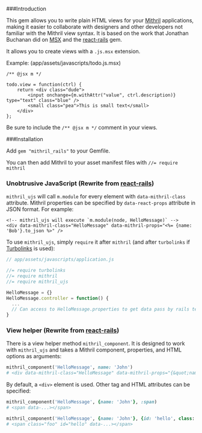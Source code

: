 ###Introduction

This gem allows you to write plain HTML views for your [Mithril](https://github.com/lhorie/mithril.js) applications, making it easier to collaborate with designers and other developers not familiar with the Mithril view syntax. It is based on the work that Jonathan Buchanan did on [MSX](https://github.com/insin/msx) and the [react-rails](https://github.com/reactjs/react-rails) gem.

It allows you to create views with a `.js.msx` extension.


Example: (app/assets/javascripts/todo.js.msx)
```
/** @jsx m */

todo.view = function(ctrl) {
    return <div class="dude">
        <input onchange={m.withAttr("value", ctrl.description)} type="text" class="blue" />
        <small class="pea">This is small text</small>
    </div>
};
```

Be sure to include the `/** @jsx m */` comment in your views.

###Installation

Add `gem "mithril_rails"` to your Gemfile.

You can then add Mithril to your asset manifest files with `//= require mithril`

### Unobtrusive JavaScript (Rewrite from [react-rails](https://github.com/reactjs/react-rails))

`mithril_ujs` will call `m.module` for every element with `data-mithril-class` attribute.
Mithril properties can be specified by `data-react-props` attribute in JSON format. For example:

```erb
<!-- mithril_ujs will execute `m.module(node, HelloMessage)` -->
<div data-mithril-class="HelloMessage" data-mithril-props="<%= {name: 'Bob'}.to_json %>" />
```

To use `mithril_ujs`, simply `require` it after `mithril` (and after `turbolinks` if [Turbolinks](https://github.com/rails/turbolinks) is used):

```js
// app/assets/javascripts/application.js

//= require turbolinks
//= require mithril
//= require mithril_ujs
```

```js
HelloMessage = {}
HelloMessage.controller = function() {
  ...
  // Can access to HelloMessage.properties to get data pass by rails template
}
```

### View helper (Rewrite from [react-rails](https://github.com/reactjs/react-rails))

There is a view helper method `mithril_component`. It is designed to work with `mithril_ujs` and takes a Mithril component, properties, and HTML options as arguments:

```ruby
mithril_component('HelloMessage', name: 'John')
# <div data-mithril-class="HelloMessage" data-mithril-props="{&quot;name&quot;:&quot;John&quot;}"></div>
```

By default, a `<div>` element is used. Other tag and HTML attributes can be specified:

```ruby
mithril_component('HelloMessage', {name: 'John'}, :span)
# <span data-...></span>

mithril_component('HelloMessage', {name: 'John'}, {id: 'hello', class: 'foo', tag: :span})
# <span class="foo" id="hello" data-...></span>
```
